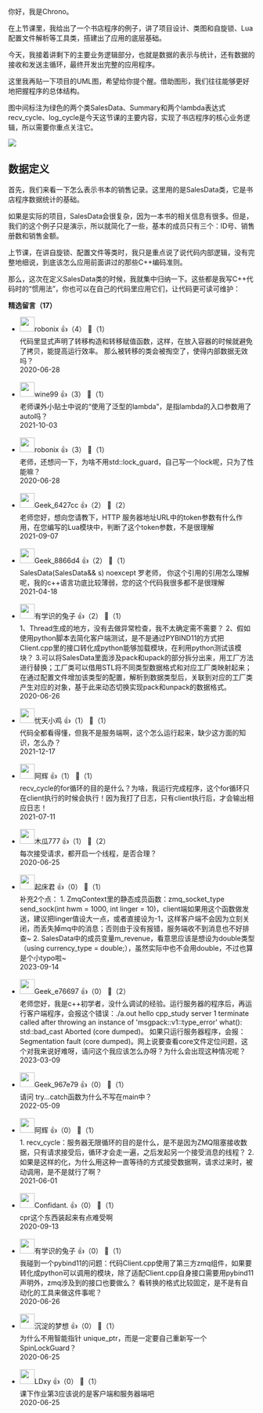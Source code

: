 你好，我是Chrono。

在上节课里，我给出了一个书店程序的例子，讲了项目设计、类图和自旋锁、Lua配置文件解析等工具类，搭建出了应用的底层基础。

今天，我接着讲剩下的主要业务逻辑部分，也就是数据的表示与统计，还有数据的接收和发送主循环，最终开发出完整的应用程序。

这里我再贴一下项目的UML图，希望给你提个醒。借助图形，我们往往能够更好地把握程序的总体结构。

图中间标注为绿色的两个类SalesData、Summary和两个lambda表达式recv\_cycle、log\_cycle是今天这节课的主要内容，实现了书店程序的核心业务逻辑，所以需要你重点关注它。

![](https://static001.geekbang.org/resource/image/f0/ef/f08637cf6b49316c230d058cb2a9f5ef.jpg?wh=792%2A525)

## 数据定义

首先，我们来看一下怎么表示书本的销售记录。这里用的是SalesData类，它是书店程序数据统计的基础。

如果是实际的项目，SalesData会很复杂，因为一本书的相关信息有很多。但是，我们的这个例子只是演示，所以就简化了一些，基本的成员只有三个：ID号、销售册数和销售金额。

上节课，在讲自旋锁、配置文件等类时，我只是重点说了说代码内部逻辑，没有完整地细说，到底该怎么应用前面讲过的那些C++编码准则。

那么，这次在定义SalesData类的时候，我就集中归纳一下。这些都是我写C++代码时的“惯用法”，你也可以在自己的代码里应用它们，让代码更可读可维护：
<div><strong>精选留言（17）</strong></div><ul>
<li><img src="https://static001.geekbang.org/account/avatar/00/12/7f/a3/23540579.jpg" width="30px"><span>robonix</span> 👍（4） 💬（1）<div>代码里显式声明了转移构造和转移赋值函数，这样，在放入容器的时候就避免了拷贝，能提高运行效率。
那么被转移的类会被掏空了，使得内部数据无效吗？</div>2020-06-28</li><br/><li><img src="http://thirdwx.qlogo.cn/mmopen/vi_32/h6unp47tSLwwUZgnd3tuSSSEEOvXrC8aTI38ESYzsVZU8zZLMxvLDv8Zw2fmhr9M8CM46HCvQvicoutzwTjwNaA/132" width="30px"><span>wine99</span> 👍（3） 💬（1）<div>老师课外小贴士中说的“使用了泛型的lambda”，是指lambda的入口参数用了auto吗？</div>2021-10-03</li><br/><li><img src="https://static001.geekbang.org/account/avatar/00/12/7f/a3/23540579.jpg" width="30px"><span>robonix</span> 👍（3） 💬（1）<div>老师，还想问一下，为啥不用std::lock_guard，自己写一个lock呢，只为了性能嘛？</div>2020-06-28</li><br/><li><img src="https://thirdwx.qlogo.cn/mmopen/vi_32/Q0j4TwGTfTI6bWC6dlUWtJBNHX12ZQ7a7Jp6iamGECic0oLzzlo2QqKmorwbGcsKaZbCDLdm4R9ProCcVX79sx4Q/132" width="30px"><span>Geek_6427cc</span> 👍（2） 💬（2）<div>老师您好，想向您请教下，HTTP 服务器地址URL中的token参数有什么作用，在您编写的Lua模块中，判断了这个token参数，不是很理解</div>2021-09-07</li><br/><li><img src="https://thirdwx.qlogo.cn/mmopen/vi_32/ia5NFICdEuzaQ8Vib0depvkB6UmxPBFib51aClSJYfCIa7tn2nXauddwxDvbxYuQ9UeRGVICLfTtDJysnDJ5EfQcg/132" width="30px"><span>Geek_8866d4</span> 👍（2） 💬（1）<div>SalesData(SalesData&amp;&amp; s) noexcept  罗老师， 你这个引用的引用怎么理解呢，我的c++语言功底比较薄弱，您的这个代码我很多都不是很理解</div>2021-04-18</li><br/><li><img src="http://thirdwx.qlogo.cn/mmopen/vi_32/Q0j4TwGTfTIicr82CnrdEjibibAvyeKRQHszSzIAqoCWxN0kqC442XcjEae6S9j6NDtKLpg4Da4CUQQeUFUicWqiaDw/132" width="30px"><span>有学识的兔子</span> 👍（2） 💬（1）<div>1、Thread生成的地方，没有去做异常检查，我不太确定需不需要？
2、假如使用python脚本去简化客户端测试，是不是通过PYBIND11的方式把Client.cpp里的接口转化成python能够加载模块，在利用python测试该模块？
3.可以将SalesData里面涉及pack和upack的部分拆分出来，用工厂方法进行替换；工厂类可以借用STL将不同类型数据格式和对应工厂类映射起来；在通过配置文件增加该类型的配置，解析到数据类型后，关联到对应的工厂类产生对应的对象，基于此来动态切换实现pack和unpack的数据格式。</div>2020-06-26</li><br/><li><img src="https://static001.geekbang.org/account/avatar/00/10/63/1b/83ac7733.jpg" width="30px"><span>忧天小鸡</span> 👍（1） 💬（1）<div>代码全都看得懂，但我不是服务端啊，这个怎么运行起来，缺少这方面的知识，怎么办？</div>2021-12-17</li><br/><li><img src="https://static001.geekbang.org/account/avatar/00/10/e1/28/91280c40.jpg" width="30px"><span>阿辉</span> 👍（1） 💬（1）<div>recv_cycle的for循环的目的是什么？为啥，我运行完成程序，这个for循环只在client执行的时候会执行！因为我打了日志，只有client执行后，才会输出相应日志！</div>2021-07-11</li><br/><li><img src="http://thirdwx.qlogo.cn/mmopen/vi_32/aFAYPyw7ywC1xE9h1qibnTBwtWn2ClJqlicy5cMomhZVaruMyqSq76wMkS279mUaGhrLGwWo9ZnW0WCWfmMovlXw/132" width="30px"><span>木瓜777</span> 👍（1） 💬（2）<div>每次接受请求，都开启一个线程，是否合理？</div>2020-06-25</li><br/><li><img src="https://static001.geekbang.org/account/avatar/00/16/7a/d0/57d50170.jpg" width="30px"><span>起床君</span> 👍（0） 💬（1）<div>补充2个点：
1. ZmqContext里的静态成员函数：zmq_socket_type send_sock(int hwm = 1000, int linger = 10)，client端如果用这个函数做发送，建议把linger值设大一点，或者直接设为-1，这样客户端不会因为立刻关闭，而丢失掉mq中的消息；否则由于没有报错，服务端收不到消息也不好排查~
2. SalesData中的成员变量m_revenue，看意思应该是想设为double类型（using currency_type     = double;），虽然实际中也不会用double，不过也算是个小typo啦~</div>2023-09-14</li><br/><li><img src="" width="30px"><span>Geek_e76697</span> 👍（0） 💬（2）<div>老师您好，我是c++初学者，没什么调试的经验。运行服务器的程序后，再运行客户端程序，会报这个错误：.&#47;a.out
hello cpp_study server
1
terminate called after throwing an instance of &#39;msgpack::v1::type_error&#39;
  what():  std::bad_cast
Aborted (core dumped)。
如果只运行服务器程序，会报：Segmentation fault (core dumped)。网上说要查看core文件定位问题，这个对我来说好难呀，请问这个我应该怎么办呀？为什么会出现这种情况呢？
</div>2023-03-09</li><br/><li><img src="" width="30px"><span>Geek_967e79</span> 👍（0） 💬（1）<div>请问 try...catch函数为什么不写在main中？</div>2022-05-09</li><br/><li><img src="https://static001.geekbang.org/account/avatar/00/10/e1/28/91280c40.jpg" width="30px"><span>阿辉</span> 👍（0） 💬（1）<div>1. recv_cycle：服务器无限循环的目的是什么，是不是因为ZMQ阻塞接收数据，只有请求接受后，循环才会走一遍，之后发起另一个接受消息的线程？
2. 如果是这样的化，为什么用这种一直等待的方式接受数据啊，请求过来时，被动调用，是不是就行了啊？</div>2021-06-01</li><br/><li><img src="https://static001.geekbang.org/account/avatar/00/19/54/87/3b1f9de4.jpg" width="30px"><span>Confidant.</span> 👍（0） 💬（1）<div>cpr这个东西装起来有点难受啊</div>2020-09-13</li><br/><li><img src="http://thirdwx.qlogo.cn/mmopen/vi_32/Q0j4TwGTfTIicr82CnrdEjibibAvyeKRQHszSzIAqoCWxN0kqC442XcjEae6S9j6NDtKLpg4Da4CUQQeUFUicWqiaDw/132" width="30px"><span>有学识的兔子</span> 👍（0） 💬（1）<div>我碰到一个pybind11的问题：代码Client.cpp使用了第三方zmq组件，如果要转化成python可以调用的模块，除了适配Client.cpp自身接口需要用pybind11声明外，zmq涉及到的接口也要做么？ 
看转换的格式比较固定，是不是有自动化的工具来做这件事呢？ </div>2020-06-26</li><br/><li><img src="https://static001.geekbang.org/account/avatar/00/11/f6/e3/e4bcd69e.jpg" width="30px"><span>沉淀的梦想</span> 👍（0） 💬（1）<div>为什么不用智能指针 unique_ptr，而是一定要自己重新写一个 SpinLockGuard？</div>2020-06-25</li><br/><li><img src="https://static001.geekbang.org/account/avatar/00/12/23/66/413c0bb5.jpg" width="30px"><span>LDxy</span> 👍（0） 💬（1）<div>课下作业第3应该说的是客户端和服务器端吧</div>2020-06-25</li><br/>
</ul>